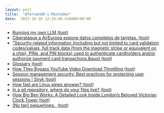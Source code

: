 ```yaml
---
layout: post
title:  "@fernand0's Mastodon"
date:  2023-10-10 12:24:48.416000+00:00
---
```

*  [Running my own LLM ](https://nelsonslog.wordpress.com/2023/08/16/running-my-own-llm) ([toot](https://mastodon.social/@fernand0/111210704956066144))
*  [Ciberataque a AirEuropa expone datos completos de tarjetas.   ](https://forocoches.com/foro/showthread.php?t=9715143) ([toot](https://mastodon.social/@fernand0/111210566813786163))
*  [&quot;Security-related information (including but not limited to card validation codes/values, full track data (from the magnetic stripe or equivalent on a chip), PINs, and PIN blocks) used to authenticate cardholders and/or authorize payment card transactions.&quot ](https://mastodon.social/@fernand0/111210339541579078) ([toot](https://mastodon.social/@fernand0/111210339541579078))
*  [Glossary ](https://www.pcisecuritystandards.org/glossary) ([toot](https://mastodon.social/@fernand0/111210338024252902))
*  [How They Bypass YouTube Video Download Throttling ](https://blog.0x7d0.dev/history/how-they-bypass-youtube-video-download-throttling) ([toot](https://mastodon.social/@fernand0/111210172967328165))
*  [Session management security: Best practices for protecting user sessions \| Snyk ](https://snyk.io/blog/session-management-security) ([toot](https://mastodon.social/@fernand0/111209974730075968))
*  [How fast are Linux pipes anyway? ](https://mazzo.li/posts/fast-pipes.htm) ([toot](https://mastodon.social/@fernand0/111209749508126193))
*  [In a git repository, where do your files live? ](https://jvns.ca/blog/2023/09/14/in-a-git-repository--where-do-your-files-live-) ([toot](https://mastodon.social/@fernand0/111209595875479510))
*  [How Big Ben Works: A Detailed Look Inside London’s Beloved Victorian Clock Tower ](https://www.openculture.com/2023/09/how-big-ben-works-a-detailed-look-inside-londons-beloved-victorian-clock-tower.htm) ([toot](https://mastodon.social/@fernand0/111206426372848825))
*  [(No tan) pequeñines.  ](https://avecesunafoto.wordpress.com/2023/10/09/no-tan-pequenines) ([toot](https://mastodon.social/@fernand0/111206328591760886))

